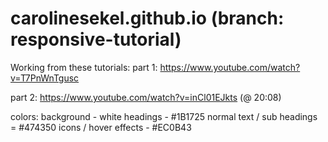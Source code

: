 # carolinesekel.github.io (branch: responsive-tutorial)

Working from these tutorials: 
part 1:
https://www.youtube.com/watch?v=T7PnWnTgusc

part 2:
https://www.youtube.com/watch?v=inCl01EJkts
(@ 20:08)

colors: 
background - white
headings - #1B1725
normal text / sub headings = #474350
icons / hover effects - #EC0B43
